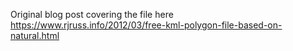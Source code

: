 Original blog post covering the file here
https://www.rjruss.info/2012/03/free-kml-polygon-file-based-on-natural.html
